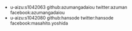 + u-aizu:s1042063 github:azumangadaiou twitter:azuman facebook:azumangadaiou
+ u-aizu:s1042080 github:hansode twitter:hansode facebook:masahito.yoshida
